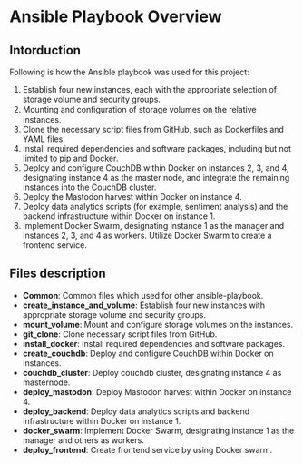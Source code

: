 # Ansible Playbook Overview

## Intorduction

Following is how the Ansible playbook was used for this project:

1. Establish four new instances, each with the appropriate selection of storage volume and security groups.
2. Mounting and conﬁguration of storage volumes on the relative instances.
3. Clone the necessary script files from GitHub, such as Dockerfiles and YAML files.
4. Install required dependencies and software packages, including but not limited to pip and Docker.
5. Deploy and configure CouchDB within Docker on instances 2, 3, and 4, designating instance 4 as the master node, and integrate the remaining instances into the CouchDB cluster.
6. Deploy the Mastodon harvest within Docker on instance 4.
7. Deploy data analytics scripts (for example, sentiment analysis) and the backend infrastructure within Docker on instance 1.
8. Implement Docker Swarm, designating instance 1 as the manager and instances 2, 3, and 4 as workers. Utilize Docker Swarm to create a frontend service.


## Files description

- **Common**: Common files which used for other ansible-playbook.
- **create_instance_and_volume**: Establish four new instances with appropriate storage volume and security groups.
- **mount_volume**: Mount and configure storage volumes on the instances.
- **git_clone**: Clone necessary script files from GitHub.
- **install_docker**: Install required dependencies and software packages.
- **create_couchdb**: Deploy and configure CouchDB within Docker on instances.
- **couchdb_cluster**: Deploy couchdb cluster, designating instance 4 as masternode.
- **deploy_mastodon**: Deploy Mastodon harvest within Docker on instance 4.
- **deploy_backend**: Deploy data analytics scripts and backend infrastructure within Docker on instance 1.
- **docker_swarm**: Implement Docker Swarm, designating instance 1 as the manager and others as workers.
- **deploy_frontend**: Create frontend service by using Docker swarm.

